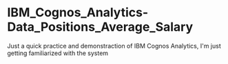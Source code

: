 # IBM_Cognos_Analytics-Data_Positions_Average_Salary
Just a quick practice and demonstraction of IBM Cognos Analytics, I'm just getting familiarized with the system
